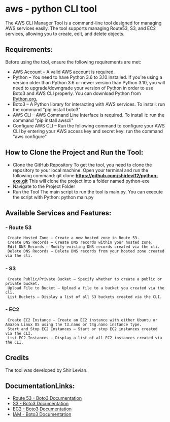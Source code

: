# aws - python CLI tool 

The AWS CLI Manager Tool is a command-line tool designed for managing AWS services easily. The tool supports managing Route53, S3, and EC2 services, allowing you to create, edit, and delete objects.

## Requirements:
 Before using the tool, ensure the following requirements are met:
- AWS Account – A valid AWS account is required.
- Python – You need to have Python 3.6 to 3.10 installed. If you're using a version older than Python 3.6  or newer version than Python 3.10, you will need to upgrade/downgrade your version of Python 
  in order to use Boto3 and AWS CLI properly. You can download Python from [Python.org.](https://www.python.org/downloads/)
- Boto3 – A Python library for interacting with AWS services. To install:
  run the command "pip install boto3"
- AWS CLI – AWS Command Line Interface is required. To install it:
  run the command "pip install awscli"
- Configure AWS CLI – Run the following command to configure your AWS CLI by entering your AWS access key and secret key:
  run the command "aws configure"
  
  
## How to Clone the Project and Run the Tool:
- Clone the GitHub Repository
  To get the tool, you need to clone the repository to your local machine. Open your terminal and run the following command:
  git clone **https://github.com/shirlevi12/python-exe.git**
  This will clone the project into a folder named python-exe
- Navigate to the Project Folder
- Run the Tool
  The main script to run the tool is main.py. You can execute the script with Python:
  python main.py


## Available Services and Features:
### -  Route 53
     Create Hosted Zone – Create a new hosted zone in Route 53.
     Create DNS Records – Create DNS records within your hosted zone.
     Edit DNS Records – Modify existing DNS records created via the cli.
     Delete DNS Records – Delete DNS records from your hosted zone created via the cli.
### - S3
     Create Public/Private Bucket – Specify whether to create a public or private bucket.
     Upload File to Bucket – Upload a file to a bucket you created via the cli.
     List Buckets – Display a list of all S3 buckets created via the CLI.
### - EC2
     Create EC2 Instance – Create an EC2 instance with either Ubuntu or Amazon Linux OS using the t3.nano or t4g.nano instance type.
     Start and Stop EC2 Instances – Start or stop EC2 instances created via the CLI.
     List EC2 Instances – Display a list of all EC2 instances created via the CLI.
     
## Credits
The tool was developed by Shir Levian.

## DocumentationLinks:
- [Route 53 - Boto3 Documentation](https://boto3.amazonaws.com/v1/documentation/api/latest/reference/services/route53.html)
- [S3 - Boto3 Documentation](https://boto3.amazonaws.com/v1/documentation/api/latest/reference/services/s3.html)
- [EC2 - Boto3 Documentation](https://boto3.amazonaws.com/v1/documentation/api/latest/reference/services/ec2.html)
- [IAM - Boto3 Documentation](https://boto3.amazonaws.com/v1/documentation/api/latest/reference/services/iam.html)


